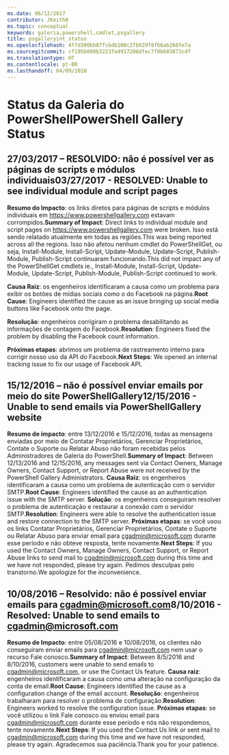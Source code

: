 ```yaml
---
ms.date: 06/12/2017
contributor: JKeithB
ms.topic: conceptual
keywords: galeria,powershell,cmdlet,psgallery
title: psgalleryint_status
ms.openlocfilehash: 4f7d300bb07fcbdb100c2fb029f8f66ab260fe7a
ms.sourcegitcommit: cf195b090b3223fa4917206dfec7f0b603873cdf
ms.translationtype: HT
ms.contentlocale: pt-BR
ms.lasthandoff: 04/09/2018
---
```

<a name="powershell-gallery-status"></a><span data-ttu-id="f19e2-103">Status da Galeria do PowerShell</span><span class="sxs-lookup"><span data-stu-id="f19e2-103">PowerShell Gallery Status</span></span>
=========================

## <a name="03272017---resolved-unable-to-see-individual-module-and-script-pages"></a><span data-ttu-id="f19e2-104">27/03/2017 – RESOLVIDO: não é possível ver as páginas de scripts e módulos individuais</span><span class="sxs-lookup"><span data-stu-id="f19e2-104">03/27/2017 - RESOLVED: Unable to see individual module and script pages</span></span>

<span data-ttu-id="f19e2-105">__Resumo do Impacto__: os links diretos para páginas de scripts e módulos individuais em https://www.powershellgallery.com estavam corrompidos.</span><span class="sxs-lookup"><span data-stu-id="f19e2-105">__Summary of Impact__: Direct links to individual module and script pages on https://www.powershellgallery.com were broken.</span></span> <span data-ttu-id="f19e2-106">Isso está sendo relatado atualmente em todas as regiões.</span><span class="sxs-lookup"><span data-stu-id="f19e2-106">This was being reported across all the regions.</span></span> <span data-ttu-id="f19e2-107">Isso não afetou nenhum cmdlet do PowerShellGet, ou seja, Install-Module, Install-Script, Update-Module, Update-Script, Publish-Module, Publish-Script continuaram funcionando.</span><span class="sxs-lookup"><span data-stu-id="f19e2-107">This did not impact any of the PowerShellGet cmdlets ie., Install-Module, Install-Script, Update-Module, Update-Script, Publish-Module, Publish-Script continued to work.</span></span>

<span data-ttu-id="f19e2-108">__Causa Raiz__: os engenheiros identificaram a causa como um problema para exibir os botões de mídias sociais como o do Facebook na página.</span><span class="sxs-lookup"><span data-stu-id="f19e2-108">__Root Cause__: Engineers identified the cause as an issue bringing up social media buttons like Facebook onto the page.</span></span>

<span data-ttu-id="f19e2-109">__Resolução__: engenheiros corrigiram o problema desabilitando as informações de contagem do Facebook.</span><span class="sxs-lookup"><span data-stu-id="f19e2-109">__Resolution__: Engineers fixed the problem by disabling the Facebook count information.</span></span>

<span data-ttu-id="f19e2-110">__Próximas etapas__: abrimos um problema de rastreamento interno para corrigir nosso uso da API do Facebook.</span><span class="sxs-lookup"><span data-stu-id="f19e2-110">__Next Steps__: We opened an internal tracking issue to fix our usage of Facebook API.</span></span>

## <a name="12152016---unable-to-send-emails-via-powershellgallery-website"></a><span data-ttu-id="f19e2-111">15/12/2016 – não é possível enviar emails por meio do site PowerShellGallery</span><span class="sxs-lookup"><span data-stu-id="f19e2-111">12/15/2016 - Unable to send emails via PowerShellGallery website</span></span>

<span data-ttu-id="f19e2-112">__Resumo de impacto__: entre 13/12/2016 e 15/12/2016, todas as mensagens enviadas por meio de Contatar Proprietários, Gerenciar Proprietários, Contate o Suporte ou Relatar Abuso não foram recebidas pelos Administradores de Galeria do PowerShell.</span><span class="sxs-lookup"><span data-stu-id="f19e2-112">__Summary of Impact__: Between 12/13/2016 and 12/15/2016, any messages sent via Contact Owners, Manage Owners, Contact Support, or Report Abuse were not received by the PowerShell Gallery Administrators.</span></span>
<span data-ttu-id="f19e2-113">__Causa Raiz__: os engenheiros identificaram a causa como um problema de autenticação com o servidor SMTP.</span><span class="sxs-lookup"><span data-stu-id="f19e2-113">__Root Cause__: Engineers identified the cause as an authentication issue with the SMTP server.</span></span>
<span data-ttu-id="f19e2-114">__Solução__: os engenheiros conseguiram resolver o problema de autenticação e restaurar a conexão com o servidor SMTP.</span><span class="sxs-lookup"><span data-stu-id="f19e2-114">__Resolution__: Engineers were able to resolve the authentication issue and restore connection to the SMTP server.</span></span>
<span data-ttu-id="f19e2-115">__Próximas etapas__: se você usou os links Contatar Proprietários, Gerenciar Proprietários, Contate o Suporte ou Relatar Abuso para enviar email para cgadmin@microsoft.com durante esse período e não obteve resposta, tente novamente.</span><span class="sxs-lookup"><span data-stu-id="f19e2-115">__Next Steps__: If you used the Contact Owners, Manage Owners, Contact Support, or Report Abuse links to send mail to cgadmin@microsoft.com during this time and we have not responded, please try again.</span></span> <span data-ttu-id="f19e2-116">Pedimos desculpas pelo transtorno.</span><span class="sxs-lookup"><span data-stu-id="f19e2-116">We apologize for the inconvenience.</span></span>


## <a name="8102016---resolved-unable-to-send-emails-to-cgadminmicrosoftcom"></a><span data-ttu-id="f19e2-117">10/08/2016 – Resolvido: não é possível enviar emails para cgadmin@microsoft.com</span><span class="sxs-lookup"><span data-stu-id="f19e2-117">8/10/2016 - Resolved: Unable to send emails to cgadmin@microsoft.com</span></span>
<span data-ttu-id="f19e2-118">__Resumo de Impacto__: entre 05/08/2016 e 10/08/2016, os clientes não conseguiram enviar emails para cgadmin@microsoft.com nem usar o recurso Fale conosco.</span><span class="sxs-lookup"><span data-stu-id="f19e2-118">__Summary of Impact__: Between 8/5/2016 and 8/10/2016, customers were unable to send emails to cgadmin@microsoft.com, or use the Contact Us feature.</span></span>
<span data-ttu-id="f19e2-119">__Causa raiz__: engenheiros identificaram a causa como uma alteração na configuração da conta de email.</span><span class="sxs-lookup"><span data-stu-id="f19e2-119">__Root Cause__: Engineers identified the cause as a configuration change of the email account.</span></span>
<span data-ttu-id="f19e2-120">__Resolução__: engenheiros trabalharam para resolver o problema de configuração.</span><span class="sxs-lookup"><span data-stu-id="f19e2-120">__Resolution__: Engineers worked to resolve the configuration issue.</span></span>
<span data-ttu-id="f19e2-121">__Próximas etapas__: se você utilizou o link Fale conosco ou enviou email para cgadmin@microsoft.com durante esse período e nós não respondemos, tente novamente.</span><span class="sxs-lookup"><span data-stu-id="f19e2-121">__Next Steps__: If you used the Contact Us link or sent mail to cgadmin@microsoft.com during this time and we have not responded, please try again.</span></span> <span data-ttu-id="f19e2-122">Agradecemos sua paciência.</span><span class="sxs-lookup"><span data-stu-id="f19e2-122">Thank you for your patience.</span></span>